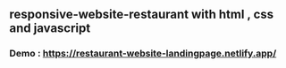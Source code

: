 ## responsive-website-restaurant with html , css and javascript
### Demo : https://restaurant-website-landingpage.netlify.app/
